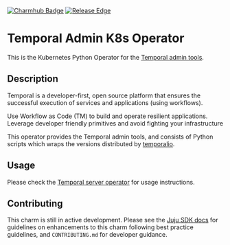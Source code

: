 [![Charmhub Badge](https://charmhub.io/temporal-admin-k8s/badge.svg)](https://charmhub.io/temporal-admin-k8s)
[![Release Edge](https://github.com/canonical/temporal-admin-k8s-operator/actions/workflows/test_and_publish_charm.yaml)](https://github.com/canonical/temporal-admin-k8s-operator/actions/workflows/test_and_publish_charm.yaml)

# Temporal Admin K8s Operator

This is the Kubernetes Python Operator for the
[Temporal admin tools](https://temporal.io/).

## Description

Temporal is a developer-first, open source platform that ensures the successful
execution of services and applications (using workflows).

Use Workflow as Code (TM) to build and operate resilient applications. Leverage
developer friendly primitives and avoid fighting your infrastructure

This operator provides the Temporal admin tools, and consists of Python scripts which
wraps the versions distributed by
[temporalio](https://hub.docker.com/r/temporalio/admin-tools).

## Usage

Please check the
[Temporal server operator](https://charmhub.io/temporal-k8s)
for usage instructions.

## Contributing

This charm is still in active development. Please see the
[Juju SDK docs](https://juju.is/docs/sdk) for guidelines on enhancements to this charm
following best practice guidelines, and `CONTRIBUTING.md` for developer guidance.
